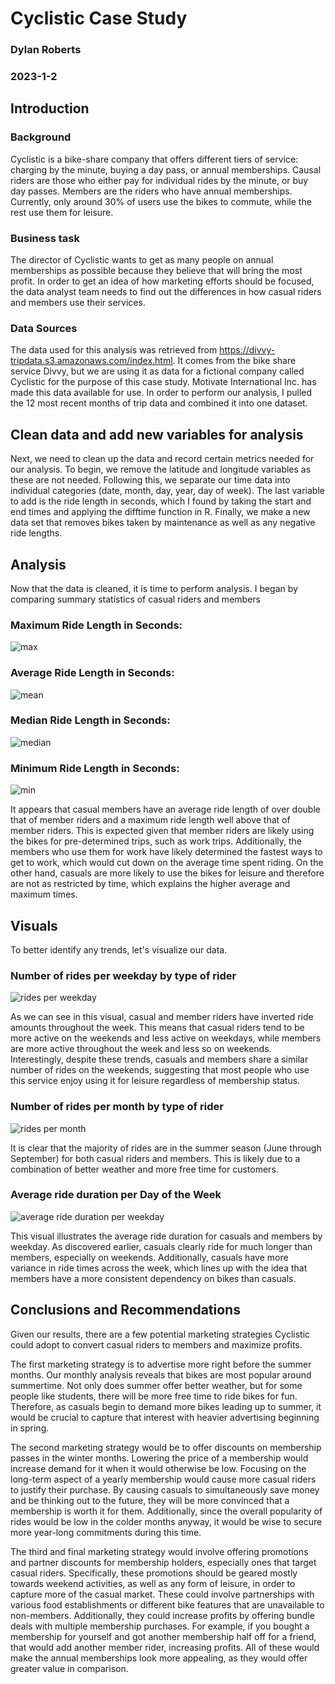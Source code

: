 # Cyclistic Case Study
### Dylan Roberts
### 2023-1-2
## Introduction
### Background

Cyclistic is a bike-share company that offers different tiers of service: charging by the minute, buying a day pass, or annual memberships. Causal riders are those who either pay for individual rides by the minute, or buy day passes. Members are the riders who have annual memberships. Currently, only around 30% of users use the bikes to commute, while the rest use them for leisure.

### Business task
The director of Cyclistic wants to get as many people on annual memberships as possible because they believe that will bring the most profit. In order to get an idea of how marketing efforts should be focused, the data analyst team needs to find out the differences in how casual riders and members use their services.

### Data Sources
The data used for this analysis was retrieved from https://divvy-tripdata.s3.amazonaws.com/index.html. It comes from the bike share service Divvy, but we are using it as data for a fictional company called Cyclistic for the purpose of this case study. Motivate International Inc. has made this data available for use. In order to perform our analysis, I pulled the 12 most recent months of trip data and combined it into one dataset.

## Clean data and add new variables for analysis
Next, we need to clean up the data and record certain metrics needed for our analysis. To begin, we remove the latitude and longitude variables as these are not needed. Following this, we separate our time data into individual categories (date, month, day, year, day of week). The last variable to add is the ride length in seconds, which I found by taking the start and end times and applying the difftime function in R. Finally, we make a new data set that removes bikes taken by maintenance as well as any negative ride lengths. 

## Analysis 
Now that the data is cleaned, it is time to perform analysis. I began by comparing summary statistics of casual riders and members

### Maximum Ride Length in Seconds:

![max](https://user-images.githubusercontent.com/121322428/219533755-2e9eef06-52b9-4ee8-a2c3-e20e365c769e.PNG)

### Average Ride Length in Seconds:

![mean](https://user-images.githubusercontent.com/121322428/219533758-32289219-5e38-477c-9a5f-01e354abd4ff.PNG)

### Median Ride Length in Seconds:

![median](https://user-images.githubusercontent.com/121322428/219533759-7a4e5b7e-744e-4aa6-b1a2-73a7120a234c.PNG)

### Minimum Ride Length in Seconds:

![min](https://user-images.githubusercontent.com/121322428/219533762-fc8c95dc-2af9-4346-9970-f5dbeda57016.PNG)

It appears that casual members have an average ride length of over double that of member riders and a maximum ride length well above that of member riders. This is expected given that member riders are likely using the bikes for pre-determined trips, such as work trips. Additionally, the members who use them for work have likely determined the fastest ways to get to work, which would cut down on the average time spent riding. On the other hand, casuals are more likely to use the bikes for leisure and therefore are not as restricted by time, which explains the higher average and maximum times.

## Visuals
To better identify any trends, let's visualize our data. 

### Number of rides per weekday by type of rider

![rides per weekday](https://user-images.githubusercontent.com/121322428/219538371-cf7ee14e-98d5-418d-985f-8e5e23c123b3.PNG)

As we can see in this visual, casual and member riders have inverted ride amounts throughout the week. This means that casual riders tend to be more active on the weekends and less active on weekdays, while members are more active throughout the week and less so on weekends. Interestingly, despite these trends, casuals and members share a similar number of rides on the weekends, suggesting that most people who use this service enjoy using it for leisure regardless of membership status.

### Number of rides per month by type of rider

![rides per month](https://user-images.githubusercontent.com/121322428/219538503-db2a0ca5-dc7e-477b-8f84-63c6ae979ec5.PNG)

It is clear that the majority of rides are in the summer season (June through September) for both casual riders and members. This is likely due to a combination of better weather and more free time for customers.

### Average ride duration per Day of the Week

![average ride duration per weekday](https://user-images.githubusercontent.com/121322428/219537979-e5c34f11-139e-4f52-9908-6f6aee9ed4c2.PNG)

This visual illustrates the average ride duration for casuals and members by weekday. As discovered earlier, casuals clearly ride for much longer than members, especially on weekends. Additionally, casuals have more variance in ride times across the week, which lines up with the idea that members have a more consistent dependency on bikes than casuals.

## Conclusions and Recommendations

Given our results, there are a few potential marketing strategies Cyclistic could adopt to convert casual riders to members and maximize profits.

The first marketing strategy is to advertise more right before the summer months. Our monthly analysis reveals that bikes are most popular around summertime. Not only does summer offer better weather, but for some people like students, there will be more free time to ride bikes for fun. Therefore, as casuals begin to demand more bikes leading up to summer, it would be crucial to capture that interest with heavier advertising beginning in spring.

The second marketing strategy would be to offer discounts on membership passes in the winter months. Lowering the price of a membership would increase demand for it when it would otherwise be low. Focusing on the long-term aspect of a yearly membership would cause more casual riders to justify their purchase. By causing casuals to simultaneously save money and be thinking out to the future, they will be more convinced that a membership is worth it for them.  Additionally, since the overall popularity of rides would be low in the colder months anyway, it would be wise to secure more year-long commitments during this time.

The third and final marketing strategy would involve offering promotions and partner discounts for membership holders, especially ones that target casual riders. Specifically, these promotions should be geared mostly towards weekend activities, as well as any form of leisure, in order to capture more of the casual market. These could involve partnerships with various food establishments or different bike features that are unavailable to non-members. Additionally, they could increase profits by offering bundle deals with multiple membership purchases. For example, if you bought a membership for yourself and got another membership half off for a friend, that would add another member rider, increasing profits. All of these would make the annual memberships look more appealing, as they would offer greater value in comparison. 


